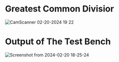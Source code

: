# Greatest Common Divisior
![CamScanner 02-20-2024 19 22](https://github.com/Ashimkarrki/EmbeddedHW/assets/52632464/0319a191-ce14-44af-854e-59d685bdf603)


# Output of The Test Bench
![Screenshot from 2024-02-20 18-25-24](https://github.com/Ashimkarrki/EmbeddedHW/assets/52632464/a8ad0bdc-1b14-41f8-a08f-b552214d975e)

